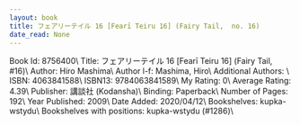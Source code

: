 ```yaml
---
layout: book
title: フェアリーテイル 16 [Fearī Teiru 16] (Fairy Tail,  no. 16)
date_read: None
---
```


Book Id: 8756400\ 
Title: フェアリーテイル 16 [Fearī Teiru 16] (Fairy Tail, #16)\ 
Author: Hiro Mashima\ 
Author l-f: Mashima, Hiro\ 
Additional Authors: \ 
ISBN: 4063841588\ 
ISBN13: 9784063841589\ 
My Rating: 0\ 
Average Rating: 4.39\ 
Publisher: 講談社 (Kodansha)\ 
Binding: Paperback\ 
Number of Pages: 192\ 
Year Published: 2009\ 
Date Added: 2020/04/12\ 
Bookshelves: kupka-wstydu\ 
Bookshelves with positions: kupka-wstydu (#1286)\ 

